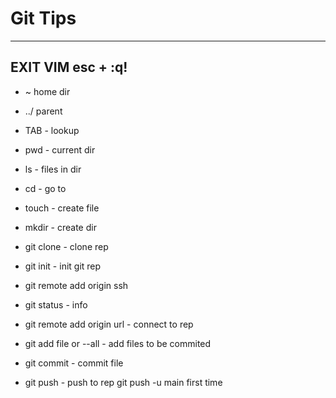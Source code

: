 # Git Tips


----
**EXIT VIM**
esc + :q!
---

- ~ home dir

- ../ parent

- TAB - lookup

- pwd - current dir

- ls - files in dir

- cd - go to

- touch - create file

- mkdir - create dir

- git clone - clone rep

- git init - init git rep

- git remote add origin ssh

- git status - info

- git remote add origin url - connect to rep

- git add file or --all - add files to be commited

- git commit - commit file

- git push - push to rep git push -u main first time